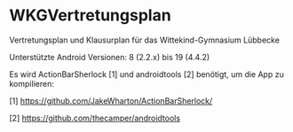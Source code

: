 WKGVertretungsplan
==================

Vertretungsplan und Klausurplan für das Wittekind-Gymnasium Lübbecke

Unterstützte Android Versionen: 8 (2.2.x) bis 19 (4.4.2)


Es wird ActionBarSherlock [1] und androidtools [2] benötigt, um die App zu kompilieren:

[1] https://github.com/JakeWharton/ActionBarSherlock/

[2] https://github.com/thecamper/androidtools
